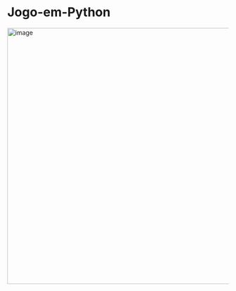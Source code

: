 # Jogo-em-Python

<img width="1020" height="583" alt="image" src="https://github.com/user-attachments/assets/81c4abfc-9890-4c07-a7da-44529b26d41e" />
